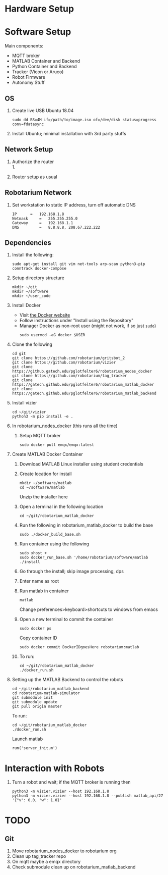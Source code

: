 # Hardware Setup



# Software Setup

Main components:
  * MQTT broker  
  * MATLAB Container and Backend  
  * Python Container and Backend  
  * Tracker (Vicon or Aruco)  
  * Robot Firmware  
  * Autonomy Stuff


## OS
1. Create live USB Ubuntu 18.04
	```
	sudo dd BS=4M if=/path/to/image.iso of=/dev/disk status=progress conv=fdatasync
	```
	
2. Install Ubuntu; minimal installation with 3rd party stuffs


## Network Setup

1. Authorize the router  
	1.   

2. Router setup as usual 


## Robotarium Network

1. Set workstation to static IP address, turn off automatic DNS
	```
	IP 		= 	192.168.1.8 
	Netmask 	= 	255.255.255.0
	Gateway 	= 	192.168.1.1
	DNS 		=  	8.8.8.8, 208.67.222.222
	```

## Dependencies

1. Install the following:
	```
	sudo apt-get install git vim net-tools arp-scan python3-pip conntrack docker-compose
	```

11. Setup directory structure

	```
	mkdir ~/git
	mkdir ~/software
	mkdir ~/user_code 
	```

2. Install Docker
	* Visit [the Docker website](https://docs.docker.com/install/linux/docker-ce/ubuntu/)
	* Follow instructions under "Install using the Repository"
	* Manager Docker as non-root user (might not work, if so just `sudo`)
		```
		sudo usermod -aG docker $USER
		```

3. Clone the following
	```
	cd git   
	git clone https://github.com/robotarium/gritsbot_2   
	git clone https://github.com/robotarium/vizier  
	git clone https://github.gatech.edu/pglotfelter6/robotarium_nodes_docker  
	git clone https://github.com/robotarium/tag_tracker  
	git clone https://gatech.github.edu/pglotfelter6/robotarium_matlab_docker  
	git clone https://gatech.github.edu/pglotfelter6/robotarium_matlab_backend
	```

4. Install vizier
	```
	cd ~/git/vizier
	python3 -m pip install -e .
	```

5. In robotarium_nodes_docker (this runs all the time)

	1. Setup MQTT broker  
		```
		sudo docker pull emqx/emqx:latest		
		```
6. Create MATLAB Docker Container
	1. Download MATLAB Linux installer using student credentials  
	2. Create location for install  
		```
		mkdir ~/software/matlab  
		cd ~/software/matlab  
		```

		Unzip the installer here  
	3. Open a terminal in the following location
		```
		cd ~/git/robotarium_matlab_docker
		```
	4. Run the following in robotarium_matlab_docker to build the base
		```
		sudo ./docker_build_base.sh
		```
	5. Run container using the following
		```
		sudo xhost +
		sudo docker_run_base.sh '/home/robotarium/software/matlab
		./install	
		```
	6. Go through the install; skip image processing, dps
	7. Enter name as root
	8. Run matlab in container
		```
		matlab
		```		

		Change preferences>keyboard>shortcuts to windows from emacs
	9. Open a new terminal to commit the container
		```
		sudo docker ps  
		```

		Copy container ID  

		```
		sudo docker commit DockerIDgoesHere robotarium:matlab	
		``` 
	10. To run: 
		```
		cd ~/git/robotarium_matlab_docker
		./docker_run.sh
		```

7. Setting up the MATLAB Backend to control the robots
	```
	cd ~/git/robotarium_matlab_backend  
	cd robotarium-matlab-simulator  
	git submodule init  
	git submodule update  	
	git pull origin master  
	```

	To run:
	```
	cd ~/git/robotarium_matlab_docker  
	./docker_run.sh  
	```
	
	Launch matlab
	```
	run('server_init.m')
	```


# Interaction with Robots

1. Turn a robot and wait; if the MQTT broker is running then
	```
	python3 -m vizier.vizier --host 192.168.1.8   
	python3 -m vizier.vizier --host 192.168.1.8 --publish matlab_api/27 '{"v": 0.0, "w": 1.0}'  
	```
	
		

# TODO 

## Git

1. Move robotarium_nodes_docker to robotarium org
2. Clean up tag_tracker repo
3. On mqtt maybe a emqx directory
4. Check submodule clean up on robotarium_matlab_backend
